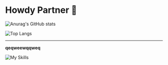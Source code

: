 # Howdy Partner 👾 
![Anurag's GitHub stats](https://github-readme-stats.vercel.app/api?username=sherifElhabibi&theme=aura&show_icons=true) 



![Top Langs](https://github-readme-stats.vercel.app/api/top-langs/?username=sherifElhabibi&theme=aura&layout=compact?)

<hr>
<b>qeqweewqqweq</b> 

![My Skills](https://skillicons.dev/icons?i=c,cpp,js,html,css,jquery,bootstrap,sass&theme=light)
